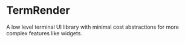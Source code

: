 # TermRender
A low level terminal UI library with minimal cost abstractions for more complex features like widgets.
